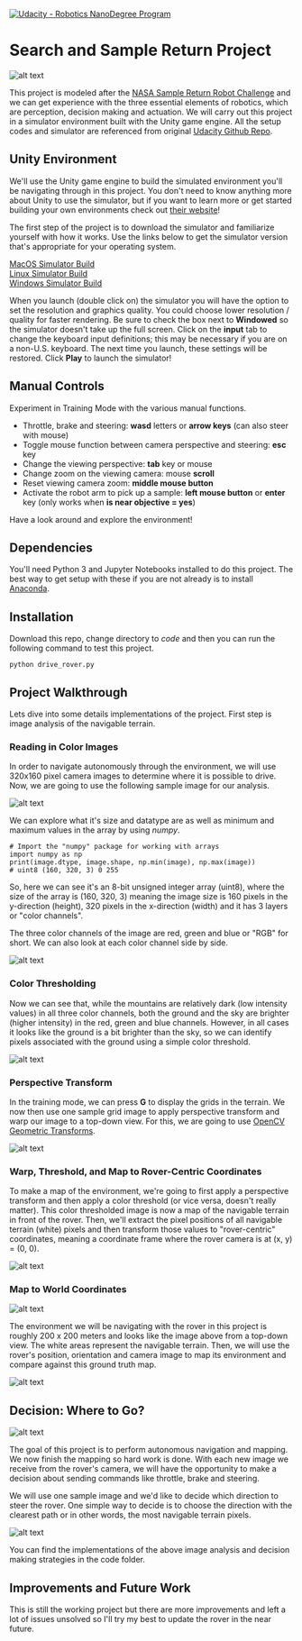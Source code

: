 [//]: # (Image References)
[image_0]: ./misc/rover_image.jpg
[image_1]: ./misc/sample.png
[image_2]: ./misc/color-channels.png
[image_3]: ./misc/color-threshold.png
[image_4]: ./misc/perspective-transform.png
[image_5]: ./misc/rover-centric.png
[image_6]: ./misc/world-map.png
[image_7]: ./misc/map-to-world.png
[image_8]: ./misc/angle-decision.png
[gif_0]: ./misc/spinning-rover.gif
[![Udacity - Robotics NanoDegree Program](https://s3-us-west-1.amazonaws.com/udacity-robotics/Extra+Images/RoboND_flag.png)](https://www.udacity.com/robotics)
# Search and Sample Return Project


![alt text][image_0]

This project is modeled after the [NASA Sample Return Robot Challenge](https://www.nasa.gov/directorates/spacetech/centennial_challenges/sample_return_robot/index.html) and we can get experience with the three essential elements of robotics, which are perception, decision making and actuation.  We will carry out this project in a simulator environment built with the Unity game engine. All the setup codes and simulator are referenced from original [Udacity Github Repo](https://github.com/udacity/RoboND-Rover-Project).

## Unity Environment

We'll use the Unity game engine to build the simulated environment you'll be navigating through in this project. You don't need to know anything more about Unity to use the simulator, but if you want to learn more or get started building your own environments check out [their website](https://unity3d.com/unity)!

The first step of the project is to download the simulator and familiarize yourself with how it works. Use the links below to get the simulator version that's appropriate for your operating system.

[MacOS Simulator Build](https://s3-us-west-1.amazonaws.com/udacity-robotics/Rover+Unity+Sims/Mac_Roversim.zip)  
[Linux Simulator Build](https://s3-us-west-1.amazonaws.com/udacity-robotics/Rover+Unity+Sims/Linux_Roversim.zip)  
[Windows Simulator Build](https://s3-us-west-1.amazonaws.com/udacity-robotics/Rover+Unity+Sims/Windows_Roversim.zip)  

When you launch (double click on) the simulator you will have the option to set the resolution and graphics quality. You could choose lower resolution / quality for faster rendering. Be sure to check the box next to **Windowed** so the simulator doesn't take up the full screen. Click on the **input** tab to change the keyboard input definitions; this may be necessary if you are on a non-U.S. keyboard. The next time you launch, these settings will be restored. Click **Play** to launch the simulator!

## Manual Controls

Experiment in Training Mode with the various manual functions.

- Throttle, brake and steering: **wasd** letters or **arrow keys** (can also steer with mouse)
- Toggle mouse function between camera perspective and steering: **esc** key
- Change the viewing perspective: **tab** key or mouse
- Change zoom on the viewing camera: mouse **scroll**
- Reset viewing camera zoom: **middle mouse button**
- Activate the robot arm to pick up a sample: **left mouse button** or **enter** key (only works when **is near objective = yes**)

Have a look around and explore the environment!

## Dependencies

You'll need Python 3 and Jupyter Notebooks installed to do this project. The best way to get setup with these if you are not already is to install [Anaconda](https://www.anaconda.com).

## Installation

Download this repo, change directory to *code* and then you can run the following command to test this project.
```
python drive_rover.py
```

## Project Walkthrough

Lets dive into some details implementations of the project. First step is image analysis of the navigable terrain.

### Reading in Color Images

In order to navigate autonomously through the environment, we will use 320x160 pixel camera images to determine where it is possible to drive. Now, we are going to use the following sample image for our analysis.

![alt text][image_1]  

We can explore what it's size and datatype are as well as minimum and maximum values in the array by using *numpy*.

```
# Import the "numpy" package for working with arrays
import numpy as np
print(image.dtype, image.shape, np.min(image), np.max(image))
# uint8 (160, 320, 3) 0 255
```
So, here we can see it's an 8-bit unsigned integer array (uint8), where the size of the array is (160, 320, 3) meaning the image size is 160 pixels in the y-direction (height), 320 pixels in the x-direction (width) and it has 3 layers or "color channels".

The three color channels of the image are red, green and blue or "RGB" for short. We can also look at each color channel side by side.

![alt text][image_2]

### Color Thresholding

Now we can see that, while the mountains are relatively dark (low intensity values) in all three color channels, both the ground and the sky are brighter (higher intensity) in the red, green and blue channels. However, in all cases it looks like the ground is a bit brighter than the sky, so we can identify pixels associated with the ground using a simple color threshold.

![alt text][image_3]

### Perspective Transform

In the training mode, we can press **G** to display the grids in the terrain. We now then use one sample grid image to apply perspective transform and warp our image to a top-down view. For this, we are going to use [OpenCV Geometric Transforms](https://docs.opencv.org/trunk/da/d6e/tutorial_py_geometric_transformations.html).

![alt text][image_4]

### Warp, Threshold, and Map to Rover-Centric Coordinates

To make a map of the environment, we're going to first apply a perspective transform and then apply a color threshold (or vice versa, doesn't really matter). This color thresholded image is now a map of the navigable terrain in front of the rover. Then, we'll extract the pixel positions of all navigable terrain (white) pixels and then transform those values to "rover-centric" coordinates, meaning a coordinate frame where the rover camera is at (x, y) = (0, 0).

![alt text][image_5]

### Map to World Coordinates

![alt text][image_6]

The environment we will be navigating with the rover in this project is roughly 200 x 200 meters and looks like the image above from a top-down view. The white areas represent the navigable terrain. Then, we will use the rover's position, orientation and camera image to map its environment and compare against this ground truth map.

![alt text][image_7]

## Decision: Where to Go?

![alt text][gif_0]

The goal of this project is to perform autonomous navigation and mapping. We now finish the mapping so hard work is done. With each new image we receive from the rover's camera, we will have the opportunity to make a decision about sending commands like throttle, brake and steering.

We will use one sample image and we'd like to decide which direction to steer the rover. One simple way to decide is to choose the direction with the clearest path or in other words, the most navigable terrain pixels.

![alt text][image_8]

You can find the implementations of the above image analysis and decision making strategies in the code folder.

## Improvements and Future Work

This is still the working project but there are more improvements and left a lot of issues unsolved so I'll try my best to update the rover in the near future.
